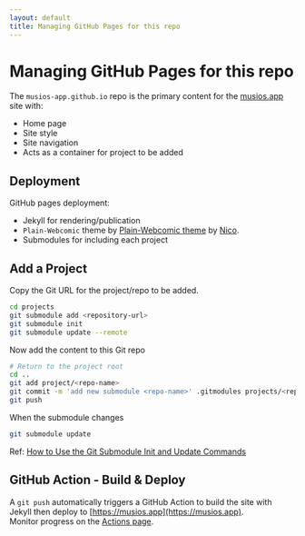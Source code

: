 ```yaml
---
layout: default
title: Managing GitHub Pages for this repo
---
```


# Managing GitHub Pages for this repo

The `musios-app.github.io` repo is the primary content for the [musios.app](https://musios.app) site with:

* Home page
* Site style
* Site navigation
* Acts as a container for project to be added

## Deployment

GitHub pages deployment:

* Jekyll for rendering/publication
* `Plain-Webcomic` theme by [Plain-Webcomic theme](https://peahatlanding.github.io/Plain-Webcomic) by [Nico](https://peahatlanding.github.io/).
* Submodules for including each project

## Add a Project

Copy the Git URL for the project/repo to be added.

```bash
cd projects
git submodule add <repository-url>
git submodule init
git submodule update --remote
```

Now add the content to this Git repo

```bash
# Return to the project root
cd ..
git add project/<repo-name>
git commit -m 'add new submodule <repo-name>' .gitmodules projects/<repo-name>
git push
```

When the submodule changes

```bash
git submodule update
```

Ref: [How to Use the Git Submodule Init and Update Commands](https://www.geeksforgeeks.org/how-to-use-the-git-submodule-init-and-update-command/)


## GitHub Action - Build & Deploy

A `git push` automatically triggers a GitHub Action to build the site with Jekyll then deploy to [https://musios.app](https://musios.app).  
Monitor progress on the [Actions page](https://github.com/musios-app/musios-app.github.io/actions).


